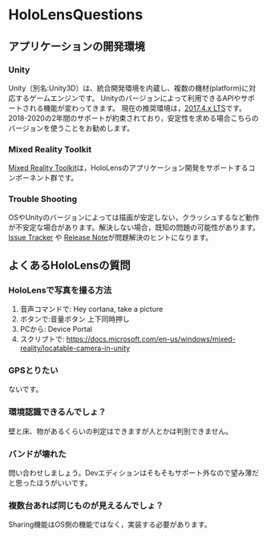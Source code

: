 # HoloLensQuestions
## アプリケーションの開発環境
### Unity
Unity（別名:Unity3D）は、統合開発環境を内蔵し、複数の機材(platform)に対応するゲームエンジンです。
Unityのバージョンによって利用できるAPIやサポートされる機能が変わってきます。
現在の推奨環境は，[2017.4.x LTS](https://unity3d.com/jp/unity/qa/lts-releases)です。2018-2020の2年間のサポートが約束されており，安定性を求める場合こちらのバージョンを使うことをお勧めします。

### Mixed Reality Toolkit
[Mixed Reality Toolkit](https://github.com/Microsoft/MixedRealityToolkit-Unity)は，HoloLensのアプリケーション開発をサポートするコンポーネント群です。

### Trouble Shooting
OSやUnityのバージョンによっては描画が安定しない，クラッシュするなど動作が不安定な場合があります。解決しない場合，既知の問題の可能性があります。[Issue Tracker](https://issuetracker.unity3d.com/) や [Release Note](https://unity3d.com/jp/unity/whats-new/unity-2018.2.0)が問題解決のヒントになります。

## よくあるHoloLensの質問
### HoloLensで写真を撮る方法
1. 音声コマンドで: Hey cortana, take a picture
2. ボタンで:音量ボタン 上下同時押し
3. PCから: Device Portal  
4. スクリプトで: https://docs.microsoft.com/en-us/windows/mixed-reality/locatable-camera-in-unity

### GPSとりたい
ないです。

### 環境認識できるんでしょ？
壁と床、物があるくらいの判定はできますが人とかは判別できません。

### バンドが壊れた
問い合わせしましょう。Devエディションはそもそもサポート外なので望み薄だと思ったほうがいいです。

### 複数台あれば同じものが見えるんでしょ？
Sharing機能はOS側の機能ではなく，実装する必要があります。
